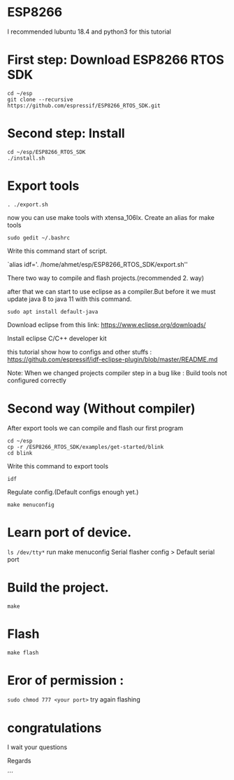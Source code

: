 # ESP8266

I recommended lubuntu 18.4 and python3 for this tutorial

# First step: Download ESP8266 RTOS SDK
```
cd ~/esp
git clone --recursive https://github.com/espressif/ESP8266_RTOS_SDK.git
```

# Second step: Install
```
cd ~/esp/ESP8266_RTOS_SDK
./install.sh
```

# Export tools
`. ./export.sh`

now you can use make tools with xtensa_106lx.
Create an alias for make tools 

`sudo gedit ~/.bashrc`

Write this command start of script.

`alias idf='. /home/ahmet/esp/ESP8266_RTOS_SDK/export.sh''

There two way to compile and flash projects.(recommended 2. way)

after that we can start to use eclipse as a compiler.But before it we must update java 8 to java 11 with this command.

`sudo apt install default-java`

Download eclipse from this link: https://www.eclipse.org/downloads/ 

Install eclipse C/C++ developer kit

this tutorial show how to configs and other stuffs : https://github.com/espressif/idf-eclipse-plugin/blob/master/README.md

Note: When we changed projects compiler step in a bug like : Build tools not configured correctly 


# Second way (Without compiler)

After export tools we can compile and flash our first program
```
cd ~/esp
cp -r /ESP8266_RTOS_SDK/examples/get-started/blink
cd blink
```
Write this command to export tools

`idf`


Regulate config.(Default configs enough yet.)

`make menuconfig`
# Learn port of device.

`ls /dev/tty*`
run make menuconfig  Serial flasher config > Default serial port <your port>

# Build the project.

`make`

# Flash 

`make flash`


# Eror of permission :

`sudo chmod 777 <your port>`
try again flashing
        
# congratulations

I wait your questions

Regards

´´´
